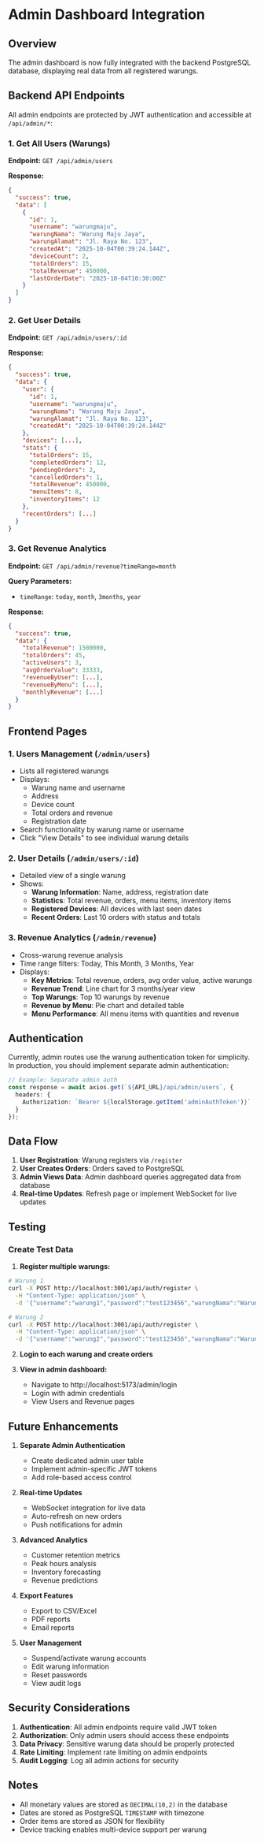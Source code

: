 # Admin Dashboard Integration

## Overview

The admin dashboard is now fully integrated with the backend PostgreSQL database, displaying real data from all registered warungs.

## Backend API Endpoints

All admin endpoints are protected by JWT authentication and accessible at `/api/admin/*`:

### 1. Get All Users (Warungs)
**Endpoint:** `GET /api/admin/users`

**Response:**
```json
{
  "success": true,
  "data": [
    {
      "id": 1,
      "username": "warungmaju",
      "warungNama": "Warung Maju Jaya",
      "warungAlamat": "Jl. Raya No. 123",
      "createdAt": "2025-10-04T00:39:24.144Z",
      "deviceCount": 2,
      "totalOrders": 15,
      "totalRevenue": 450000,
      "lastOrderDate": "2025-10-04T10:30:00Z"
    }
  ]
}
```

### 2. Get User Details
**Endpoint:** `GET /api/admin/users/:id`

**Response:**
```json
{
  "success": true,
  "data": {
    "user": {
      "id": 1,
      "username": "warungmaju",
      "warungNama": "Warung Maju Jaya",
      "warungAlamat": "Jl. Raya No. 123",
      "createdAt": "2025-10-04T00:39:24.144Z"
    },
    "devices": [...],
    "stats": {
      "totalOrders": 15,
      "completedOrders": 12,
      "pendingOrders": 2,
      "cancelledOrders": 1,
      "totalRevenue": 450000,
      "menuItems": 8,
      "inventoryItems": 12
    },
    "recentOrders": [...]
  }
}
```

### 3. Get Revenue Analytics
**Endpoint:** `GET /api/admin/revenue?timeRange=month`

**Query Parameters:**
- `timeRange`: `today`, `month`, `3months`, `year`

**Response:**
```json
{
  "success": true,
  "data": {
    "totalRevenue": 1500000,
    "totalOrders": 45,
    "activeUsers": 3,
    "avgOrderValue": 33333,
    "revenueByUser": [...],
    "revenueByMenu": [...],
    "monthlyRevenue": [...]
  }
}
```

## Frontend Pages

### 1. Users Management (`/admin/users`)
- Lists all registered warungs
- Displays:
  - Warung name and username
  - Address
  - Device count
  - Total orders and revenue
  - Registration date
- Search functionality by warung name or username
- Click "View Details" to see individual warung details

### 2. User Details (`/admin/users/:id`)
- Detailed view of a single warung
- Shows:
  - **Warung Information**: Name, address, registration date
  - **Statistics**: Total revenue, orders, menu items, inventory items
  - **Registered Devices**: All devices with last seen dates
  - **Recent Orders**: Last 10 orders with status and totals

### 3. Revenue Analytics (`/admin/revenue`)
- Cross-warung revenue analysis
- Time range filters: Today, This Month, 3 Months, Year
- Displays:
  - **Key Metrics**: Total revenue, orders, avg order value, active warungs
  - **Revenue Trend**: Line chart for 3 months/year view
  - **Top Warungs**: Top 10 warungs by revenue
  - **Revenue by Menu**: Pie chart and detailed table
  - **Menu Performance**: All menu items with quantities and revenue

## Authentication

Currently, admin routes use the warung authentication token for simplicity. In production, you should implement separate admin authentication:

```typescript
// Example: Separate admin auth
const response = await axios.get(`${API_URL}/api/admin/users`, {
  headers: {
    Authorization: `Bearer ${localStorage.getItem('adminAuthToken')}`
  }
});
```

## Data Flow

1. **User Registration**: Warung registers via `/register`
2. **User Creates Orders**: Orders saved to PostgreSQL
3. **Admin Views Data**: Admin dashboard queries aggregated data from database
4. **Real-time Updates**: Refresh page or implement WebSocket for live updates

## Testing

### Create Test Data

1. **Register multiple warungs:**
```bash
# Warung 1
curl -X POST http://localhost:3001/api/auth/register \
  -H "Content-Type: application/json" \
  -d '{"username":"warung1","password":"test123456","warungNama":"Warung Satu"}'

# Warung 2
curl -X POST http://localhost:3001/api/auth/register \
  -H "Content-Type: application/json" \
  -d '{"username":"warung2","password":"test123456","warungNama":"Warung Dua"}'
```

2. **Login to each warung and create orders**

3. **View in admin dashboard:**
   - Navigate to http://localhost:5173/admin/login
   - Login with admin credentials
   - View Users and Revenue pages

## Future Enhancements

1. **Separate Admin Authentication**
   - Create dedicated admin user table
   - Implement admin-specific JWT tokens
   - Add role-based access control

2. **Real-time Updates**
   - WebSocket integration for live data
   - Auto-refresh on new orders
   - Push notifications for admin

3. **Advanced Analytics**
   - Customer retention metrics
   - Peak hours analysis
   - Inventory forecasting
   - Revenue predictions

4. **Export Features**
   - Export to CSV/Excel
   - PDF reports
   - Email reports

5. **User Management**
   - Suspend/activate warung accounts
   - Edit warung information
   - Reset passwords
   - View audit logs

## Security Considerations

1. **Authentication**: All admin endpoints require valid JWT token
2. **Authorization**: Only admin users should access these endpoints
3. **Data Privacy**: Sensitive warung data should be properly protected
4. **Rate Limiting**: Implement rate limiting on admin endpoints
5. **Audit Logging**: Log all admin actions for security

## Notes

- All monetary values are stored as `DECIMAL(10,2)` in the database
- Dates are stored as PostgreSQL `TIMESTAMP` with timezone
- Order items are stored as JSON for flexibility
- Device tracking enables multi-device support per warung
